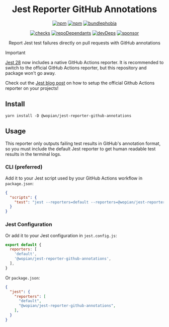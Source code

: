 <h1 align=center>Jest Reporter GitHub Annotations</h1>

<p align=center>
  <a href='https://www.npmjs.com/package/@wopian/jest-reporter-github-annotations'><img alt='npm' src='https://flat.badgen.net/npm/v/@wopian/jest-reporter-github-annotations'></a>
  <a href='https://www.npmjs.com/package/@wopian/jest-reporter-github-annotations'><img alt='npm' src='https://flat.badgen.net/npm/dt/@wopian/jest-reporter-github-annotations'></a>
  <a href='https://bundlephobia.com/result?p=@wopian/jest-reporter-github-annotations'><img alt='bundlephobia' src='https://flat.badgen.net/bundlephobia/minzip/@wopian/jest-reporter-github-annotations?label=library%20size'></a>
</p>

<p align=center>
  <a href='https://github.com/wopian/jest-reporter-github-annotations/actions'><img alt='checks' src='https://flat.badgen.net/github/checks/wopian/jest-reporter-github-annotations'></a>
  <a href='https://github.com/wopian/jest-reporter-github-annotations/network/dependents'><img alt='repoDependants' src='https://flat.badgen.net/github/dependents-repo/wopian/jest-reporter-github-annotations'></a>
  <a href='https://github.com/wopian/jest-reporter-github-annotations/graphs/contributors'><img alt='devDeps' src='https://flat.badgen.net/github/contributors/wopian/jest-reporter-github-annotations'></a>
  <a href='https://github.com/sponsors/wopian'><img alt='sponsor' src='https://flat.badgen.net/badge/sponsor/%E2%9D%A4/pink?icon=github'></a>
</p>

<p align=center>Report Jest test failures directly on pull requests with GitHub annotations</p>

> [!IMPORTANT]
> [Jest 28](https://jestjs.io/blog/2022/04/25/jest-28) now includes a native GitHub Actions reporter. It is recommended to switch to the official GitHub Actions reporter, but this repository and package won't go away.
>
> Check out the [Jest blog post](https://jestjs.io/blog/2022/04/25/jest-28#github-actions-reporter) on how to setup the official Github Actions reporter on your projects! 

## Install

```
yarn install -D @wopian/jest-reporter-github-annotations
```

## Usage

This reporter only outputs failing test results in GitHub's annotation format, so you must include the default Jest reporter to get human readable test results in the terminal logs.

### CLI (preferred)

Add it to your Jest script used by your GitHub Actions workflow in `package.json`:

```json
{
  "scripts": {
    "test": "jest --reporters=default --reporters=@wopian/jest-reporter-github-annotations",
  }
}
```

### Jest Configuration

Or add it to your Jest configuration in `jest.config.js`:

```js
export default {
  reporters: [
    'default',
    '@wopian/jest-reporter-github-annotations',
  ],
}
```

Or `package.json`:

```json
{
  "jest": {
    "reporters": [
      "default",
      "@wopian/jest-reporter-github-annotations",
    ],
  }
}
```

